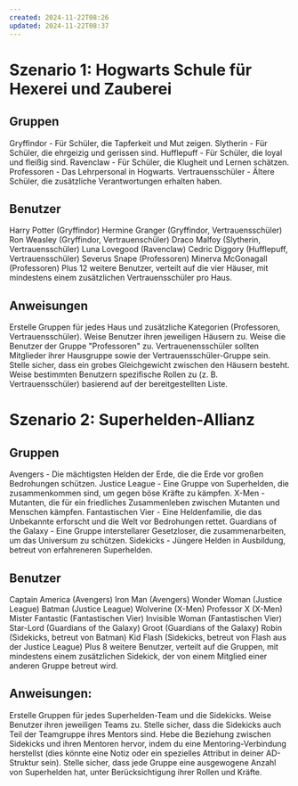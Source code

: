 ```yaml
---
created: 2024-11-22T08:26
updated: 2024-11-22T08:37
---
```

# Szenario 1: Hogwarts Schule für Hexerei und Zauberei

## Gruppen

Gryffindor - Für Schüler, die Tapferkeit und Mut zeigen.
Slytherin - Für Schüler, die ehrgeizig und gerissen sind.
Hufflepuff - Für Schüler, die loyal und fleißig sind.
Ravenclaw - Für Schüler, die Klugheit und Lernen schätzen.
Professoren - Das Lehrpersonal in Hogwarts.
Vertrauensschüler - Ältere Schüler, die zusätzliche Verantwortungen erhalten haben.

## Benutzer

Harry Potter (Gryffindor)
Hermine Granger (Gryffindor, Vertrauensschüler)
Ron Weasley (Gryffindor, Vertrauenschüler)
Draco Malfoy (Slytherin, Vertrauensschüler)
Luna Lovegood (Ravenclaw)
Cedric Diggory (Hufflepuff, Vertrauensschüler)
Severus Snape (Professoren)
Minerva McGonagall (Professoren)
Plus 12 weitere Benutzer, verteilt auf die vier Häuser, mit mindestens einem zusätzlichen Vertrauensschüler pro Haus.

## Anweisungen

Erstelle Gruppen für jedes Haus und zusätzliche Kategorien (Professoren, Vertrauensschüler).
Weise Benutzer ihren jeweiligen Häusern zu.
Weise die Benutzer der Gruppe "Professoren" zu.
Vertrauenensschüler sollten Mitglieder ihrer Hausgruppe sowie der Vertrauensschüler-Gruppe sein.
Stelle sicher, dass ein grobes Gleichgewicht zwischen den Häusern besteht.
Weise bestimmten Benutzern spezifische Rollen zu (z. B. Vertrauensschüler) basierend auf der bereitgestellten Liste.


# Szenario 2: Superhelden-Allianz

## Gruppen

Avengers - Die mächtigsten Helden der Erde, die die Erde vor großen Bedrohungen schützen.
Justice League - Eine Gruppe von Superhelden, die zusammenkommen sind, um gegen böse Kräfte zu kämpfen.
X-Men - Mutanten, die für ein friedliches Zusammenleben zwischen Mutanten und Menschen kämpfen.
Fantastischen Vier - Eine Heldenfamilie, die das Unbekannte erforscht und die Welt vor Bedrohungen rettet.
Guardians of the Galaxy - Eine Gruppe interstellarer Gesetzloser, die zusammenarbeiten, um das Universum zu schützen.
Sidekicks - Jüngere Helden in Ausbildung, betreut von erfahreneren Superhelden.

## Benutzer

Captain America (Avengers)
Iron Man (Avengers)
Wonder Woman (Justice League)
Batman (Justice League)
Wolverine (X-Men)
Professor X (X-Men)
Mister Fantastic (Fantastischen Vier)
Invisible Woman (Fantastischen Vier)
Star-Lord (Guardians of the Galaxy)
Groot (Guardians of the Galaxy)
Robin (Sidekicks, betreut von Batman)
Kid Flash (Sidekicks, betreut von Flash aus der Justice League)
Plus 8 weitere Benutzer, verteilt auf die Gruppen, mit mindestens einem zusätzlichen Sidekick, der von einem Mitglied einer anderen Gruppe betreut wird.

## Anweisungen:

Erstelle Gruppen für jedes Superhelden-Team und die Sidekicks.
Weise Benutzer ihren jeweiligen Teams zu.
Stelle sicher, dass die Sidekicks auch Teil der Teamgruppe ihres Mentors sind.
Hebe die Beziehung zwischen Sidekicks und ihren Mentoren hervor, indem du eine Mentoring-Verbindung herstellst (dies könnte eine Notiz oder ein spezielles Attribut in deiner AD-Struktur sein).
Stelle sicher, dass jede Gruppe eine ausgewogene Anzahl von Superhelden hat, unter Berücksichtigung ihrer Rollen und Kräfte.
